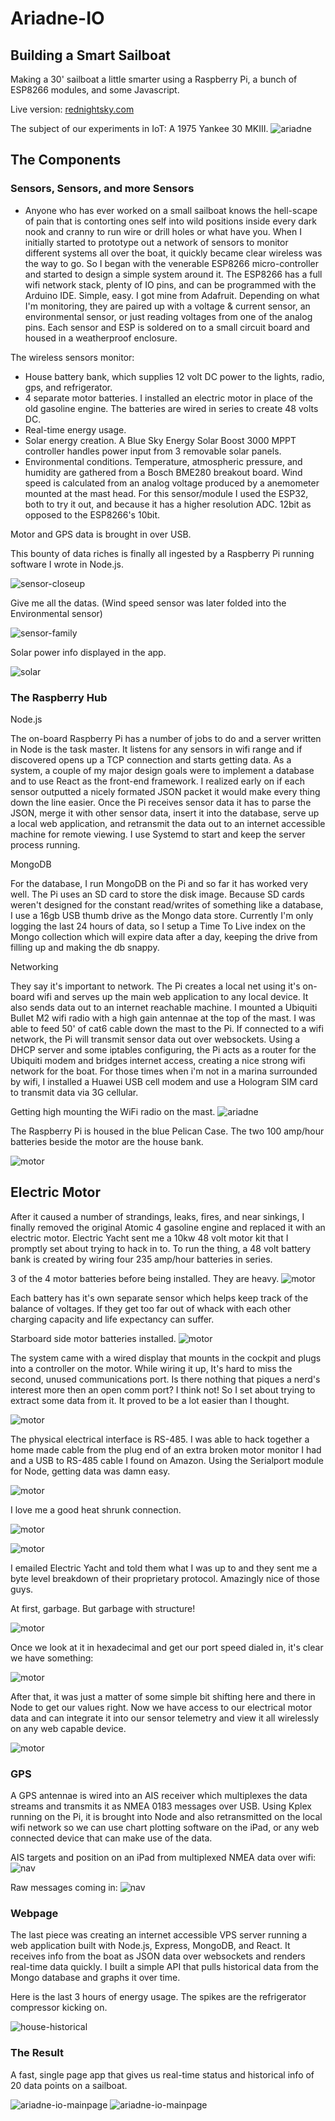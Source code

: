 # Ariadne-IO

## Building a Smart Sailboat

Making a 30' sailboat a little smarter using a Raspberry Pi, a bunch of ESP8266 modules, and some Javascript.

Live version: [rednightsky.com](http://www.rednightsky.com)

The subject of our experiments in IoT: A 1975 Yankee 30 MKIII.
![ariadne](/public/images/IMG_0294.jpg)

## The Components

### Sensors, Sensors, and more Sensors
* Anyone who has ever worked on a small sailboat knows the hell-scape of pain that is contorting ones self into wild positions inside every dark nook and cranny to run wire or drill holes or what have you. When I initially started to prototype out a network of sensors to monitor different systems all over the boat, it quickly became clear wireless was the way to go. So I began with the venerable ESP8266 micro-controller and started to design a simple system around it. The ESP8266 has a full wifi network stack, plenty of IO pins, and can be programmed with the Arduino IDE. Simple, easy. I got mine from Adafruit. Depending on what I'm monitoring, they are paired up with a voltage & current sensor, an environmental sensor, or just reading voltages from one of the analog pins. Each sensor and ESP is soldered on to a small circuit board and housed in a weatherproof enclosure.

The wireless sensors monitor:
* House battery bank, which supplies 12 volt DC power to the lights, radio, gps, and refrigerator.
* 4 separate motor batteries. I installed an electric motor in place of the old gasoline engine. The batteries are wired in series to create 48 volts DC.
* Real-time energy usage.
* Solar energy creation. A Blue Sky Energy Solar Boost 3000 MPPT controller handles power input from 3 removable solar panels.
* Environmental conditions. Temperature, atmospheric pressure, and humidity are gathered from a Bosch BME280 breakout board. Wind speed is calculated from an analog voltage produced by a anemometer mounted at the mast head. For this sensor/module I used the ESP32, both to try it out, and because it has a higher resolution ADC. 12bit as opposed to the ESP8266's 10bit.

Motor and GPS data is brought in over USB.

This bounty of data riches is finally all ingested by a Raspberry Pi running software I wrote in Node.js.

![sensor-closeup](/public/images/ariadne-closeup.jpeg)

Give me all the datas. (Wind speed sensor was later folded into the Environmental sensor)

![sensor-family](/public/images/ariadne-sensor-fam.jpeg)

Solar power info displayed in the app.

![solar](/public/images/ari-solar.jpeg)


### The Raspberry Hub

Node.js

The on-board Raspberry Pi has a number of jobs to do and a server written in Node is the task master. It listens for any sensors in wifi range and if discovered opens up a TCP connection and starts getting data. As a system, a couple of my major design goals were to implement a database and to use React as the front-end framework. I realized early on if each sensor outputted a nicely formated JSON packet it would make every thing down the line easier. Once the Pi receives sensor data it has to parse the JSON, merge it with other sensor data, insert it into the database, serve up a local web application, and retransmit the data out to an internet accessible machine for remote viewing. I use Systemd to start and keep the server process running.  

MongoDB

For the database, I run MongoDB on the Pi and so far it has worked very well. The Pi uses an SD card to store the disk image. Because SD cards weren't designed for the constant read/writes of something like a database, I use a 16gb USB thumb drive as the Mongo data store. Currently I'm only logging the last 24 hours of data, so I setup a Time To Live index on the Mongo collection which will expire data after a day, keeping the drive from filling up and making the db snappy.

Networking

 They say it's important to network. The Pi creates a local net using it's on-board wifi and serves up the main web application to any local device. It also sends data out to an internet reachable machine. I mounted a Ubiquiti Bullet M2 wifi radio with a high gain antennae at the top of the mast. I was able to feed 50' of cat6 cable down the mast to the Pi. If connected to a wifi network, the Pi will transmit sensor data out over websockets. Using a DHCP server and some iptables configuring, the Pi acts as a router for the Ubiquiti modem and bridges internet access, creating a nice strong wifi network for the boat. For those times when i'm not in a marina surrounded by wifi, I installed a Huawei USB cell modem and use a Hologram SIM card to transmit data via 3G cellular.     

Getting high mounting the WiFi radio on the mast.
![ariadne](/public/images/IMG_0168.jpg)

The Raspberry Pi is housed in the blue Pelican Case. The two 100 amp/hour batteries beside the motor are the house bank.

![motor](/public/images/IMG_0015.jpeg)

## Electric Motor

After it caused a number of strandings, leaks, fires, and near sinkings, I finally removed the original Atomic 4 gasoline engine and replaced it with an electric motor. Electric Yacht sent me a 10kw 48 volt motor kit that I promptly set about trying to hack in to. To run the thing, a 48 volt battery bank is created by wiring four 235 amp/hour batteries in series.

3 of the 4 motor batteries before being installed. They are heavy.
![motor](/public/images/IMG_0045.jpg)

Each battery has it's own separate sensor which helps keep track of the balance of voltages. If they get too far out of whack with each other charging capacity and life expectancy can suffer.

Starboard side motor batteries installed.
![motor](/public/images/ariadne-batts.jpeg)


The system came with a wired display that mounts in the cockpit and plugs into a controller on the motor. While wiring it up, It's hard to miss the second, unused communications port. Is there nothing that piques a nerd's interest more then an open comm port? I think not! So I set about trying to extract some data from it. It proved to be a lot easier than I thought.

![motor](/public/images/IMG_0026.jpeg)

The physical electrical interface is RS-485. I was able to hack together a home made cable from the plug end of an extra broken motor monitor I had and a USB to RS-485 cable I found on Amazon. Using the Serialport module for Node, getting data was damn easy.

![motor](/public/images/IMG_0029.jpeg)

I love me a good heat shrunk connection.

![motor](/public/images/IMG_0030.jpeg)

![motor](/public/images/IMG_0034.jpeg)

I emailed Electric Yacht and told them what I was up to and they sent me a byte level breakdown of their proprietary protocol. Amazingly nice of those guys.  

At first, garbage. But garbage with structure!

![motor](/public/images/rsserial.jpg)

Once we look at it in hexadecimal and get our port speed dialed in, it's clear we have something:

![motor](/public/images/rshex.jpg)

After that, it was just a matter of some simple bit shifting here and there in Node to get our values right. Now we have access to our electrical motor data and can integrate it into our sensor telemetry and view it all wirelessly on any web capable device.

![motor](/public/images/ari-motor.jpeg)

### GPS

A GPS antennae is wired into an AIS receiver which multiplexes the data streams and transmits it as NMEA 0183 messages over USB. Using Kplex running on the Pi, it is brought into Node and also retransmitted on the local wifi network so we can use chart plotting software on the iPad, or any web connected device that can make use of the data.   

AIS targets and position on an iPad from multiplexed NMEA data over wifi:
![nav](/public/images/image1.PNG)

Raw messages coming in:
![nav](/public/images/image2.PNG)


### Webpage

The last piece was creating an internet accessible VPS server running a web application built with Node.js, Express, MongoDB, and React. It receives info from the boat as JSON data over websockets and renders real-time data quickly. I built a simple API that pulls historical data from the Mongo database and graphs it over time.

Here is the last 3 hours of energy usage. The spikes are the refrigerator compressor kicking on.

![house-historical](/public/images/ari-house-history.jpeg)

### The Result

A fast, single page app that gives us real-time status and historical info of 20 data points on a sailboat.

![ariadne-io-mainpage](/public/images/ari-main-1.jpeg)
![ariadne-io-mainpage](/public/images/ari-main-2.jpeg)
